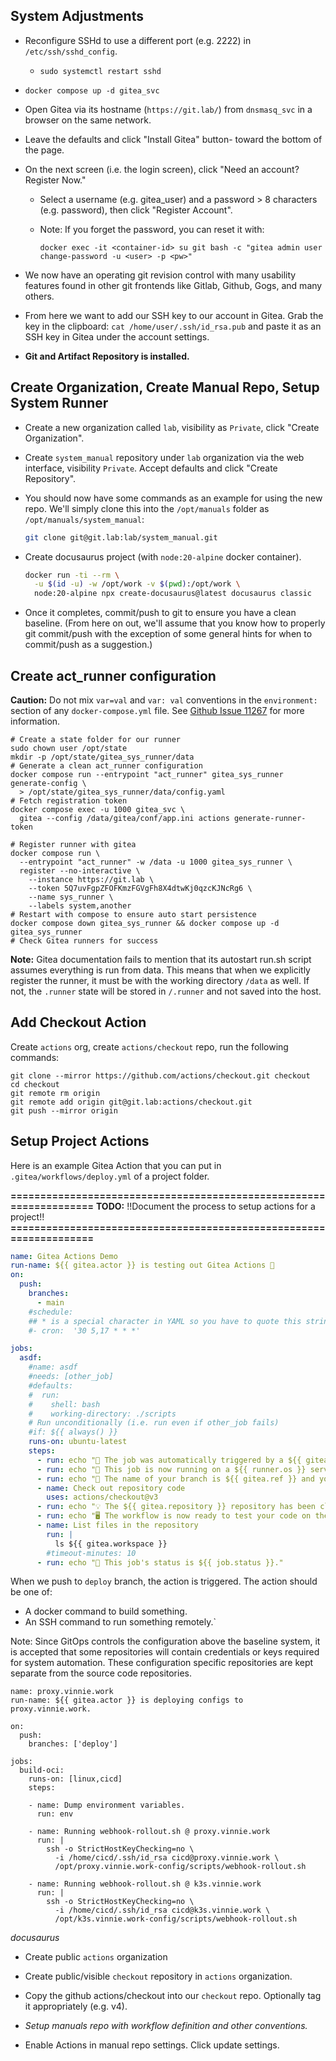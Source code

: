 ## System Adjustments

- Reconfigure SSHd to use a different port (e.g. 2222) in `/etc/ssh/sshd_config`.

  - `sudo systemctl restart sshd`

<!-- - Create initial gitea folder.

  - `sudo su -c "mkdir -p /opt/initial/gitea && chown -R $(id -u) /opt/initial"` -->

<!-- - **TODO:** Create a custom act_runner with caddy root certificate. This is accomplished, in Alpine, by appending the root certificate to `/etc/ssl/certs/ca-certificates.crt`. Copy cert to `/usr/local/share/ca-certificates` when using `update-ca-certificates` command. -->

<!-- - Create the initial `docker-compose.yml` file:

  ```yaml
  version: "3"

  networks:
    gitea:
      external: false

  services:
    gitea_svc:
      image: gitea/gitea:1.21.4
      container_name: gitea
      environment:
        - USER_UID=1000
        - USER_GID=1000
      restart: always
      networks:
        - gitea
      volumes:
        - ./data:/data
        - /etc/timezone:/etc/timezone:ro
        - /etc/localtime:/etc/localtime:ro
      ports:
        - "3000:3000"
        - "22:22"

    gitea_sys_runner:
      image: gitea/act_runner:latest-dind-rootless
      container_name: gitea_runner
      depends_on:
        - gitea_svc
      privileged: true
      environment:
        - CONFIG_FILE=/data/config.yaml
        - DOCKER_HOST=unix:///var/run/user/1000/docker.sock
      volumes:
        - /opt/initial/gitea/act_runner:/data
      restart: unless-stopped
  ``` -->

<!-- - Modify the USER_UID/USER_GID to match the gitea user values. -->

- `docker compose up -d gitea_svc`

- Open Gitea via its hostname (`https://git.lab/`) from `dnsmasq_svc` in a browser on the same network. 

- Leave the defaults and click "Install Gitea" button- toward the bottom of the page.

- On the next screen (i.e. the login screen), click "Need an account? Register Now."

  - Select a username (e.g. gitea_user) and a password > 8 characters (e.g. password), then click "Register Account".

  - Note: If you forget the password, you can reset it with:

    ```
    docker exec -it <container-id> su git bash -c "gitea admin user change-password -u <user> -p <pw>"
    ```

- We now have an operating git revision control with many usability features found in other git frontends like Gitlab, Github, Gogs, and many others.

- From here we want to add our SSH key to our account in Gitea. Grab the key in the clipboard: `cat /home/user/.ssh/id_rsa.pub` and paste it as an SSH key in Gitea under the account settings.

- **Git and Artifact Repository is installed.**

## Create Organization, Create Manual Repo, Setup System Runner

- Create a new organization called `lab`, visibility as `Private`, click "Create Organization".

- Create `system_manual` repository under `lab` organization via the web interface, visibility `Private`. Accept defaults and click "Create Repository".

- You should now have some commands as an example for using the new repo. We'll simply clone this into the `/opt/manuals` folder as `/opt/manuals/system_manual`:

  ```sh
  git clone git@git.lab:lab/system_manual.git
  ```

- Create docusaurus project (with `node:20-alpine` docker container).

  ```sh
  docker run -ti --rm \
    -u $(id -u) -w /opt/work -v $(pwd):/opt/work \
    node:20-alpine npx create-docusaurus@latest docusaurus classic
  ```

- Once it completes, commit/push to git to ensure you have a clean baseline. (From here on out, we'll assume that you know how to properly git commit/push with the exception of some general hints for when to commit/push as a suggestion.)

## Create act_runner configuration

**Caution:** Do not mix `var=val` and `var: val` conventions in the `environment:` section of any `docker-compose.yml` file. See [Github Issue 11267](https://github.com/docker/compose/issues/11267) for more information.

```
# Create a state folder for our runner
sudo chown user /opt/state
mkdir -p /opt/state/gitea_sys_runner/data
# Generate a clean act_runner configuration
docker compose run --entrypoint "act_runner" gitea_sys_runner generate-config \
  > /opt/state/gitea_sys_runner/data/config.yaml
# Fetch registration token
docker compose exec -u 1000 gitea_svc \
  gitea --config /data/gitea/conf/app.ini actions generate-runner-token
```

```
# Register runner with gitea
docker compose run \
  --entrypoint "act_runner" -w /data -u 1000 gitea_sys_runner \
  register --no-interactive \
    --instance https://git.lab \
    --token 5Q7uvFgpZFOFKmzFGVgFh8X4dtwKj0qzcKJNcRg6 \
    --name sys_runner \
    --labels system,another
# Restart with compose to ensure auto start persistence
docker compose down gitea_sys_runner && docker compose up -d gitea_sys_runner
# Check Gitea runners for success
```

**Note:** Gitea documentation fails to mention that its autostart run.sh script assumes everything is run from data. This means that when we explicitly register the runner, it must be with the working directory `/data` as well. If not, the `.runner` state will be stored in `/.runner` and not saved into the host.

## Add Checkout Action

Create `actions` org, create `actions/checkout` repo, run the following commands:

```
git clone --mirror https://github.com/actions/checkout.git checkout
cd checkout
git remote rm origin
git remote add origin git@git.lab:actions/checkout.git
git push --mirror origin
```

## Setup Project Actions

Here is an example Gitea Action that you can put in `.gitea/workflows/deploy.yml` of a project folder.

**===================================================================**
**TODO:** !!Document the process to setup actions for a project!!
**===================================================================**

```yaml
name: Gitea Actions Demo
run-name: ${{ gitea.actor }} is testing out Gitea Actions 🚀
on:
  push:
    branches:
      - main
    #schedule:
    ## * is a special character in YAML so you have to quote this string
    #- cron:  '30 5,17 * * *'

jobs:
  asdf:
    #name: asdf
    #needs: [other_job]
    #defaults:
    #  run:
    #    shell: bash
    #    working-directory: ./scripts
    # Run unconditionally (i.e. run even if other_job fails)
    #if: ${{ always() }}
    runs-on: ubuntu-latest
    steps:
      - run: echo "🎉 The job was automatically triggered by a ${{ gitea.event_name }} event."
      - run: echo "🐧 This job is now running on a ${{ runner.os }} server hosted by Gitea!"
      - run: echo "🔎 The name of your branch is ${{ gitea.ref }} and your repository is ${{ gitea.repository }}."
      - name: Check out repository code
        uses: actions/checkout@v3
      - run: echo "💡 The ${{ gitea.repository }} repository has been cloned to the runner."
      - run: echo "🖥️ The workflow is now ready to test your code on the runner."
      - name: List files in the repository
        run: |
          ls ${{ gitea.workspace }}
        #timeout-minutes: 10
      - run: echo "🍏 This job's status is ${{ job.status }}."
```

When we push to `deploy` branch, the action is triggered. The action should be one of:

- A docker command to build something.
- An SSH command to run something remotely.`

Note: Since GitOps controls the configuration above the baseline system, it is accepted that some repositories will contain credentials or keys required for system automation. These configuration specific repositories are kept separate from the source code repositories.

```
name: proxy.vinnie.work
run-name: ${{ gitea.actor }} is deploying configs to proxy.vinnie.work.

on:
  push:
    branches: ['deploy']

jobs:
  build-oci:
    runs-on: [linux,cicd]
    steps:

    - name: Dump environment variables.
      run: env

    - name: Running webhook-rollout.sh @ proxy.vinnie.work
      run: |
        ssh -o StrictHostKeyChecking=no \
          -i /home/cicd/.ssh/id_rsa cicd@proxy.vinnie.work \
          /opt/proxy.vinnie.work-config/scripts/webhook-rollout.sh

    - name: Running webhook-rollout.sh @ k3s.vinnie.work
      run: |
        ssh -o StrictHostKeyChecking=no \
          -i /home/cicd/.ssh/id_rsa cicd@k3s.vinnie.work \
          /opt/k3s.vinnie.work-config/scripts/webhook-rollout.sh
```

_docusaurus_

- Create public `actions` organization

- Create public/visible `checkout` repository in `actions` organization.

- Copy the github actions/checkout into our `checkout` repo. Optionally tag it appropriately (e.g. v4).

- _Setup manuals repo with workflow definition and other conventions._

- Enable Actions in manual repo settings. Click update settings.